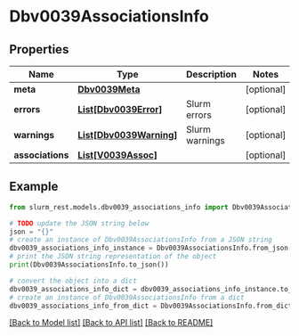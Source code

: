 # Dbv0039AssociationsInfo


## Properties

Name | Type | Description | Notes
------------ | ------------- | ------------- | -------------
**meta** | [**Dbv0039Meta**](Dbv0039Meta.md) |  | [optional] 
**errors** | [**List[Dbv0039Error]**](Dbv0039Error.md) | Slurm errors | [optional] 
**warnings** | [**List[Dbv0039Warning]**](Dbv0039Warning.md) | Slurm warnings | [optional] 
**associations** | [**List[V0039Assoc]**](V0039Assoc.md) |  | [optional] 

## Example

```python
from slurm_rest.models.dbv0039_associations_info import Dbv0039AssociationsInfo

# TODO update the JSON string below
json = "{}"
# create an instance of Dbv0039AssociationsInfo from a JSON string
dbv0039_associations_info_instance = Dbv0039AssociationsInfo.from_json(json)
# print the JSON string representation of the object
print(Dbv0039AssociationsInfo.to_json())

# convert the object into a dict
dbv0039_associations_info_dict = dbv0039_associations_info_instance.to_dict()
# create an instance of Dbv0039AssociationsInfo from a dict
dbv0039_associations_info_from_dict = Dbv0039AssociationsInfo.from_dict(dbv0039_associations_info_dict)
```
[[Back to Model list]](../README.md#documentation-for-models) [[Back to API list]](../README.md#documentation-for-api-endpoints) [[Back to README]](../README.md)


